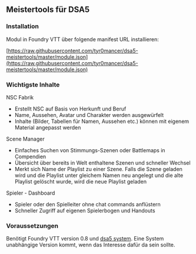 ##  Meistertools für DSA5

### Installation 

Modul in Foundry VTT über folgende manifest URL installieren: 

[https://raw.githubusercontent.com/tyr0mancer/dsa5-meistertools/master/module.json](https://raw.githubusercontent.com/tyr0mancer/dsa5-meistertools/master/module.json)


### Wichtigste Inhalte

NSC Fabrik
- Erstellt NSC auf Basis von Herkunft und Beruf
- Name, Aussehen, Avatar und Charakter werden ausgewürfelt
- Inhalte (Bilder, Tabellen für Namen, Aussehen etc.) können mit eigenem Material angepasst werden

Scene Manager
- Einfaches Suchen von Stimmungs-Szenen oder Battlemaps in Compendien
- Übersicht über bereits in Welt enthaltene Szenen und schneller Wechsel
- Merkt sich Name der Playlist zu einer Szene. Falls die Szene geladen wird und die Playlist unter gleichem Namen neu angelegt und die alte Playlist gelöscht wurde, wird die neue Playlist geladen

Spieler - Dashboard
- Spieler oder den Spielleiter ohne chat commands anflüstern
- Schneller Zugriff auf eigenen Spielerbogen und Handouts


### Voraussetzungen

Benötigt Foundry VTT version 0.8 und [dsa5 system](https://foundryvtt.com/packages/dsa5/). Eine System unabhängige Version kommt, wenn das Interesse dafür da sein sollte.
